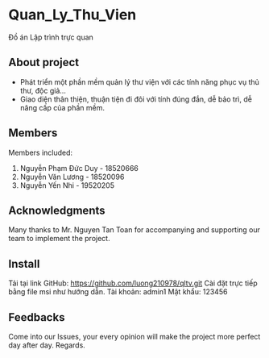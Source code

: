 # Quan_Ly_Thu_Vien
Đồ án Lập trình trực quan


## About project
- Phát triển một phần mềm quản lý thư viện với các tính năng phục vụ thủ thư, độc giả... 
- Giao diện thân thiện, thuận tiện đi đôi với tính đúng đắn, dễ bảo trì, dễ nâng cấp của phần mềm.
 
## Members
Members included:
1. Nguyễn Phạm Đức Duy - 18520666 
2. Nguyễn Văn Lương - 18520096
3. Nguyễn Yến Nhi - 19520205

## Acknowledgments
Many thanks to Mr. Nguyen Tan Toan for accompanying and supporting our team to implement the project.

## Install
Tải tại link GitHub: https://github.com/luong210978/qltv.git
Cài đặt trực tiếp bằng file msi như hướng dẫn.
Tài khoản: admin1
Mật khẩu: 123456

## Feedbacks
Come into our Issues, your every opinion will make the project more perfect day after day. Regards.

